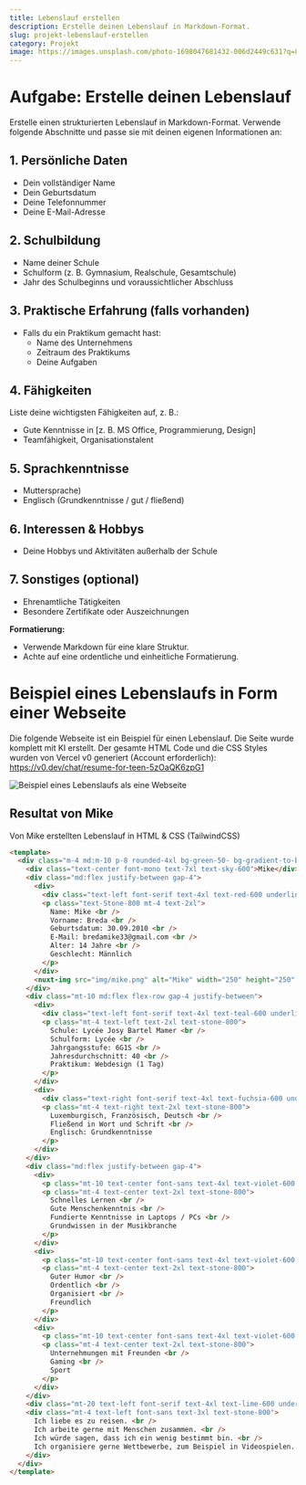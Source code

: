 ```yaml
---
title: Lebenslauf erstellen
description: Erstelle deinen Lebenslauf in Markdown-Format.
slug: projekt-lebenslauf-erstellen
category: Projekt
image: https://images.unsplash.com/photo-1698047681432-006d2449c631?q=80&w=2070&auto=format&fit=crop&ixlib=rb-4.0.3&ixid=M3wxMjA3fDB8MHxwaG90by1wYWdlfHx8fGVufDB8fHx8fA%3D%3D
---
```

# **Aufgabe: Erstelle deinen Lebenslauf**

Erstelle einen strukturierten Lebenslauf in Markdown-Format. Verwende folgende Abschnitte und passe sie mit deinen eigenen Informationen an:  

## **1. Persönliche Daten**  
- Dein vollständiger Name  
- Dein Geburtsdatum  
- Deine Telefonnummer  
- Deine E-Mail-Adresse  

## **2. Schulbildung**  
- Name deiner Schule  
- Schulform (z. B. Gymnasium, Realschule, Gesamtschule)  
- Jahr des Schulbeginns und voraussichtlicher Abschluss  

## **3. Praktische Erfahrung (falls vorhanden)**  
- Falls du ein Praktikum gemacht hast:  
  - Name des Unternehmens  
  - Zeitraum des Praktikums  
  - Deine Aufgaben  

## **4. Fähigkeiten**  
Liste deine wichtigsten Fähigkeiten auf, z. B.:  
- Gute Kenntnisse in [z. B. MS Office, Programmierung, Design]  
- Teamfähigkeit, Organisationstalent  

## **5. Sprachkenntnisse**  
- Muttersprache) 
- Englisch (Grundkenntnisse / gut / fließend)  

## **6. Interessen & Hobbys**  
- Deine Hobbys und Aktivitäten außerhalb der Schule  

## **7. Sonstiges (optional)**  
- Ehrenamtliche Tätigkeiten  
- Besondere Zertifikate oder Auszeichnungen  

**Formatierung:**  
- Verwende Markdown für eine klare Struktur.  
- Achte auf eine ordentliche und einheitliche Formatierung.  


# Beispiel eines Lebenslaufs in Form einer Webseite

Die folgende Webseite ist ein Beispiel für einen Lebenslauf. Die Seite wurde komplett mit KI erstellt. Der gesamte HTML Code und die CSS Styles wurden von Vercel v0 generiert (Account erforderlich):
https://v0.dev/chat/resume-for-teen-5zOaQK6zpG1

![](/img/screely-1743259385534.png "Beispiel eines Lebenslaufs als eine Webseite")


## Resultat von Mike

Von Mike erstellten Lebenslauf in HTML & CSS (TailwindCSS)

```html
<template>
  <div class="m-4 md:m-10 p-8 rounded-4xl bg-green-50- bg-gradient-to-b from-green-100 to-white ring-6 ring-purple-200">
    <div class="text-center font-mono text-7xl text-sky-600">Mike</div>
    <div class="md:flex justify-between gap-4">
      <div>
        <div class="text-left font-serif text-4xl text-red-600 underline">Persönliche Daten</div>
        <p class="text-Stone-800 mt-4 text-2xl">
          Name: Mike <br />
          Vorname: Breda <br />
          Geburtsdatum: 30.09.2010 <br />
          E-Mail: bredamike33@gmail.com <br />
          Alter: 14 Jahre <br />
          Geschlecht: Männlich
        </p>
      </div>
      <nuxt-img src="img/mike.png" alt="Mike" width="250" height="250" class="rounded" />
    </div>
    <div class="mt-10 md:flex flex-row gap-4 justify-between">
      <div>
        <div class="text-left font-serif text-4xl text-teal-600 underline">Schulische Ausbildung</div>
        <p class="mt-4 text-left text-2xl text-stone-800">
          Schule: Lycée Josy Bartel Mamer <br />
          Schulform: Lycée <br />
          Jahrgangsstufe: 6G1S <br />
          Jahresdurchschnitt: 40 <br />
          Praktikum: Webdesign (1 Tag)
        </p>
      </div>
      <div>
        <div class="text-right font-serif text-4xl text-fuchsia-600 underline">Sprachen</div>
        <p class="mt-4 text-right text-2xl text-stone-800">
          Luxemburgisch, Französisch, Deutsch <br />
          Fließend in Wort und Schrift <br />
          Englisch: Grundkenntnisse
        </p>
      </div>
    </div>
    <div class="md:flex justify-between gap-4">
      <div>
        <p class="mt-10 text-center font-sans text-4xl text-violet-600 underline">Stärken</p>
        <p class="mt-4 text-center text-2xl text-stone-800">
          Schnelles Lernen <br />
          Gute Menschenkenntnis <br />
          Fundierte Kenntnisse in Laptops / PCs <br />
          Grundwissen in der Musikbranche
        </p>
      </div>
      <div>
        <p class="mt-10 text-center font-sans text-4xl text-violet-600 underline">Charaktereigenschaften</p>
        <p class="mt-4 text-center text-2xl text-stone-800">
          Guter Humor <br />
          Ordentlich <br />
          Organisiert <br />
          Freundlich
        </p>
      </div>
      <div>
        <p class="mt-10 text-center font-sans text-4xl text-violet-600 underline">Hobbys</p>
        <p class="mt-4 text-center text-2xl text-stone-800">
          Unternehmungen mit Freunden <br />
          Gaming <br />
          Sport
        </p>
      </div>
    </div>
    <div class="mt-20 text-left font-serif text-4xl text-lime-600 underline">Ein wenig über mich</div>
    <div class="mt-4 text-left font-sans text-3xl text-stone-800">
      Ich liebe es zu reisen. <br />
      Ich arbeite gerne mit Menschen zusammen. <br />
      Ich würde sagen, dass ich ein wenig bestimmt bin. <br />
      Ich organisiere gerne Wettbewerbe, zum Beispiel in Videospielen.
    </div>
  </div>
</template>
```
